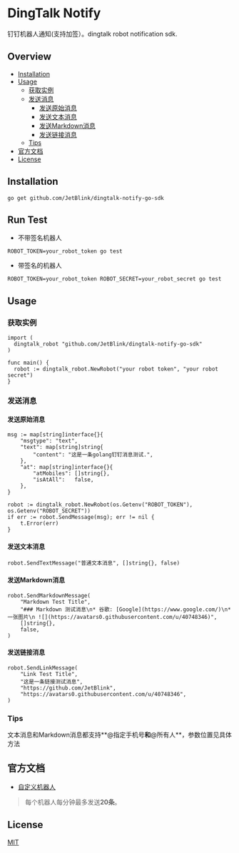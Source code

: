# DingTalk Notify
钉钉机器人通知(支持加签）。dingtalk robot notification sdk.

## Overview

* [Installation](#Installation)
* [Usage](#Usage)
  * [获取实例](#获取实例)
  * [发送消息](#发送消息)
    * [发送原始消息](#发送原始消息)
    * [发送文本消息](#发送文本消息)
    * [发送Markdown消息](#发送markdown消息)
    * [发送链接消息](#发送链接消息)
  * [Tips](#Tips)
* [官方文档](#官方文档)
* [License](#license)

## Installation

```
go get github.com/JetBlink/dingtalk-notify-go-sdk
```

## Run Test

* 不带签名机器人
```
ROBOT_TOKEN=your_robot_token go test
```

* 带签名的机器人
```
ROBOT_TOKEN=your_robot_token ROBOT_SECRET=your_robot_secret go test
```

## Usage

### 获取实例

  ```
import (
	dingtalk_robot "github.com/JetBlink/dingtalk-notify-go-sdk"
)

func main() {
	robot := dingtalk_robot.NewRobot("your robot token", "your robot secret")
}
  ```

### 发送消息

#### 发送原始消息

```
msg := map[string]interface{}{
	"msgtype": "text",
	"text": map[string]string{
		"content": "这是一条golang钉钉消息测试.",
	},
	"at": map[string]interface{}{
		"atMobiles": []string{},
		"isAtAll":   false,
	},
}

robot := dingtalk_robot.NewRobot(os.Getenv("ROBOT_TOKEN"), os.Getenv("ROBOT_SECRET"))
if err := robot.SendMessage(msg); err != nil {
	t.Error(err)
}
```

#### 发送文本消息

```
robot.SendTextMessage("普通文本消息", []string{}, false)
```

#### 发送Markdown消息

```
robot.SendMarkdownMessage(
	"Markdown Test Title",
	"### Markdown 测试消息\n* 谷歌: [Google](https://www.google.com/)\n* 一张图片\n ![](https://avatars0.githubusercontent.com/u/40748346)",
	[]string{},
	false,
)
```

#### 发送链接消息

```
robot.SendLinkMessage(
	"Link Test Title",
	"这是一条链接测试消息",
	"https://github.com/JetBlink",
	"https://avatars0.githubusercontent.com/u/40748346",
)
```

### Tips

文本消息和Markdown消息都支持**@指定手机号**和**@所有人**，参数位置见具体方法

## 官方文档

* [自定义机器人](https://ding-doc.dingtalk.com/doc#/serverapi2/qf2nxq)
> 每个机器人每分钟最多发送**20条**。

## License

[MIT](https://opensource.org/licenses/MIT)
